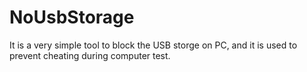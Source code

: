 NoUsbStorage
============
It is a very simple tool to block the USB storge on PC, and it is used to prevent cheating during computer test.
